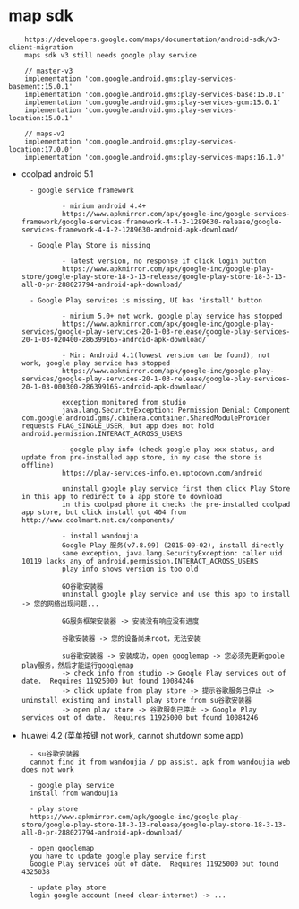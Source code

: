 # map sdk

        https://developers.google.com/maps/documentation/android-sdk/v3-client-migration
        maps sdk v3 still needs google play service

        // master-v3
        implementation 'com.google.android.gms:play-services-basement:15.0.1'
        implementation 'com.google.android.gms:play-services-base:15.0.1'
        implementation 'com.google.android.gms:play-services-gcm:15.0.1'
        implementation 'com.google.android.gms:play-services-location:15.0.1'

        // maps-v2
        implementation 'com.google.android.gms:play-services-location:17.0.0'
        implementation 'com.google.android.gms:play-services-maps:16.1.0'


- coolpad android 5.1

        - google service framework

                - minium android 4.4+
                https://www.apkmirror.com/apk/google-inc/google-services-framework/google-services-framework-4-4-2-1289630-release/google-services-framework-4-4-2-1289630-android-apk-download/  

        - Google Play Store is missing

                - latest version, no response if click login button
                https://www.apkmirror.com/apk/google-inc/google-play-store/google-play-store-18-3-13-release/google-play-store-18-3-13-all-0-pr-288027794-android-apk-download/

        - Google Play services is missing, UI has 'install' button 

                - minium 5.0+ not work, google play service has stopped
                https://www.apkmirror.com/apk/google-inc/google-play-services/google-play-services-20-1-03-release/google-play-services-20-1-03-020400-286399165-android-apk-download/

                - Min: Android 4.1(lowest version can be found), not work, google play service has stopped
                https://www.apkmirror.com/apk/google-inc/google-play-services/google-play-services-20-1-03-release/google-play-services-20-1-03-000300-286399165-android-apk-download/ 

                exception monitored from studio
                java.lang.SecurityException: Permission Denial: Component com.google.android.gms/.chimera.container.SharedModuleProvider requests FLAG_SINGLE_USER, but app does not hold android.permission.INTERACT_ACROSS_USERS

                - google play info (check google play xxx status, and update from pre-installed app store, in my case the store is offline)
                https://play-services-info.en.uptodown.com/android

                uninstall google play service first then click Play Store in this app to redirect to a app store to download
                in this coolpad phone it checks the pre-installed coolpad app store, but click install got 404 from http://www.coolmart.net.cn/components/

                - install wandoujia
                Google Play 服务(v7.8.99) (2015-09-02), install directly
                same exception, java.lang.SecurityException: caller uid 10119 lacks any of android.permission.INTERACT_ACROSS_USERS
                play info shows version is too old 

                GO谷歌安装器
                uninstall google play service and use this app to install -> 您的网络出现问题...

                GG服务框架安装器 -> 安装没有响应没有进度

                谷歌安装器 -> 您的设备尚未root，无法安装

                su谷歌安装器 -> 安装成功，open googlemap -> 您必须先更新goole play服务，然后才能运行googlemap 
                -> check info from studio -> Google Play services out of date.  Requires 11925000 but found 10084246
                -> click update from play stpre -> 提示谷歌服务已停止 -> uninstall existing and install play store from su谷歌安装器 
                -> open play store -> 谷歌服务已停止 -> Google Play services out of date.  Requires 11925000 but found 10084246
                
- huawei 4.2 (菜单按键 not work, cannot shutdown some app)

        - su谷歌安装器
        cannot find it from wandoujia / pp assist, apk from wandoujia web does not work

        - google play service
        install from wandoujia

        - play store
        https://www.apkmirror.com/apk/google-inc/google-play-store/google-play-store-18-3-13-release/google-play-store-18-3-13-all-0-pr-288027794-android-apk-download/

        - open googlemap
        you have to update google play service first
        Google Play services out of date.  Requires 11925000 but found 4325038

        - update play store
        login google account (need clear-internet) -> ...
        


